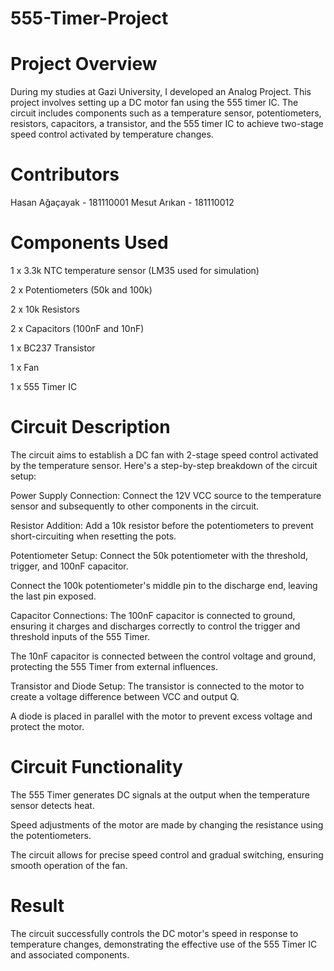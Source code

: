 # 555-Timer-Project
# Project Overview
During my studies at Gazi University, I developed an Analog Project. This project involves setting up a DC motor fan using the 555 timer IC. The circuit includes components such as a temperature sensor, potentiometers, resistors, capacitors, a transistor, and the 555 timer IC to achieve two-stage speed control activated by temperature changes.

# Contributors
Hasan Ağaçayak - 181110001
Mesut Arıkan - 181110012
# Components Used
1 x 3.3k NTC temperature sensor (LM35 used for simulation)

2 x Potentiometers (50k and 100k)

2 x 10k Resistors

2 x Capacitors (100nF and 10nF)

1 x BC237 Transistor

1 x Fan

1 x 555 Timer IC

# Circuit Description
The circuit aims to establish a DC fan with 2-stage speed control activated by the temperature sensor. Here's a step-by-step breakdown of the circuit setup:

Power Supply Connection: Connect the 12V VCC source to the temperature sensor and subsequently to other components in the circuit.

Resistor Addition: Add a 10k resistor before the potentiometers to prevent short-circuiting when resetting the pots.

Potentiometer Setup:
Connect the 50k potentiometer with the threshold, trigger, and 100nF capacitor.

Connect the 100k potentiometer's middle pin to the discharge end, leaving the last pin exposed.

Capacitor Connections:
The 100nF capacitor is connected to ground, ensuring it charges and discharges correctly to control the trigger and threshold inputs of the 555 Timer.

The 10nF capacitor is connected between the control voltage and ground, protecting the 555 Timer from external influences.

Transistor and Diode Setup:
The transistor is connected to the motor to create a voltage difference between VCC and output Q.

A diode is placed in parallel with the motor to prevent excess voltage and protect the motor.

# Circuit Functionality
The 555 Timer generates DC signals at the output when the temperature sensor detects heat.

Speed adjustments of the motor are made by changing the resistance using the potentiometers.

The circuit allows for precise speed control and gradual switching, ensuring smooth operation of the fan.

# Result
The circuit successfully controls the DC motor's speed in response to temperature changes, demonstrating the effective use of the 555 Timer IC and associated components.
